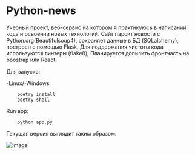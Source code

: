 # Python-news
Учебный проект, веб-сервис на котором я практикуюсь в написании кода и освоении новых технологий. Сайт парсит новости с Python.org(Beautifulsoup4), сохраняет данные в БД (SQLalchemy), построен с помощью Flask. Для поддержания чистоты кода используются линтеры (flake8), Планируется допилить фронтчасть на boostrap или React.

Для запуска:

-Linux/-Windows
```
    poetry install
    poetry shell
```   
Run app:
```
    python app.py
```



Текущая версия выглядит таким образом:


![image](https://user-images.githubusercontent.com/89348016/151809269-e6e3164a-9e4c-4a20-88ec-0f761bc4f56e.png)

